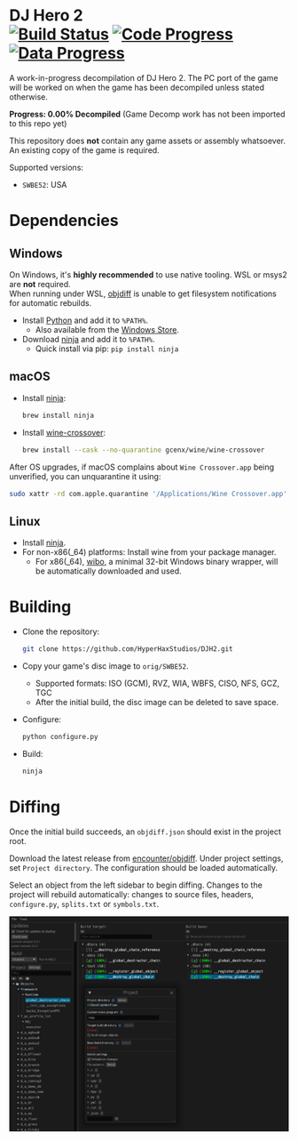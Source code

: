 DJ Hero 2  
[![Build Status]][actions] [![Code Progress]][progress] [![Data Progress]][progress]
=============

<!--
Replace with your repository's URL.
-->
[Build Status]: https://github.com/HyperHaxStudios/DJH2/actions/workflows/build.yml/badge.svg
[actions]: https://github.com/HyperHaxStudios/DJH2/actions/workflows/build.yml
<!--
decomp.dev progress badges
See https://decomp.dev/api for an API overview.
-->
[Code Progress]: https://decomp.dev/HyperHaxStudios/djh2.svg?mode=shield&measure=code&label=Code
[Data Progress]: https://decomp.dev/HyperHaxStudios/djh2.svg?mode=shield&measure=data&label=Data
[progress]: https://decomp.dev/HyperHaxStudios/djh2

A work-in-progress decompilation of DJ Hero 2. The PC port of the game will be worked on when the game has been decompiled unless stated otherwise.

**Progress: 0.00% Decompiled** (Game Decomp work has not been imported to this repo yet)

This repository does **not** contain any game assets or assembly whatsoever. An existing copy of the game is required.

Supported versions:

- `SWBE52`: USA

Dependencies
============

Windows
--------

On Windows, it's **highly recommended** to use native tooling. WSL or msys2 are **not** required.  
When running under WSL, [objdiff](#diffing) is unable to get filesystem notifications for automatic rebuilds.

- Install [Python](https://www.python.org/downloads/) and add it to `%PATH%`.
  - Also available from the [Windows Store](https://apps.microsoft.com/store/detail/python-311/9NRWMJP3717K).
- Download [ninja](https://github.com/ninja-build/ninja/releases) and add it to `%PATH%`.
  - Quick install via pip: `pip install ninja`

macOS
------

- Install [ninja](https://github.com/ninja-build/ninja/wiki/Pre-built-Ninja-packages):

  ```sh
  brew install ninja
  ```

- Install [wine-crossover](https://github.com/Gcenx/homebrew-wine):

  ```sh
  brew install --cask --no-quarantine gcenx/wine/wine-crossover
  ```

After OS upgrades, if macOS complains about `Wine Crossover.app` being unverified, you can unquarantine it using:

```sh
sudo xattr -rd com.apple.quarantine '/Applications/Wine Crossover.app'
```

Linux
------

- Install [ninja](https://github.com/ninja-build/ninja/wiki/Pre-built-Ninja-packages).
- For non-x86(_64) platforms: Install wine from your package manager.
  - For x86(_64), [wibo](https://github.com/decompals/wibo), a minimal 32-bit Windows binary wrapper, will be automatically downloaded and used.

Building
========

- Clone the repository:

  ```sh
  git clone https://github.com/HyperHaxStudios/DJH2.git
  ```

- Copy your game's disc image to `orig/SWBE52`.
  - Supported formats: ISO (GCM), RVZ, WIA, WBFS, CISO, NFS, GCZ, TGC
  - After the initial build, the disc image can be deleted to save space.

- Configure:

  ```sh
  python configure.py
  ```

- Build:

  ```sh
  ninja
  ```

Diffing
=======

Once the initial build succeeds, an `objdiff.json` should exist in the project root.

Download the latest release from [encounter/objdiff](https://github.com/encounter/objdiff). Under project settings, set `Project directory`. The configuration should be loaded automatically.

Select an object from the left sidebar to begin diffing. Changes to the project will rebuild automatically: changes to source files, headers, `configure.py`, `splits.txt` or `symbols.txt`.

![](assets/objdiff.png)
